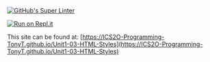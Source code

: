 [![GitHub's Super Linter](https://github.com/ICS2O-Programming-TonyT/Unit1-03-HTML-Styles/workflows/GitHub's%20Super%20Linter/badge.svg)](https://github.com/ICS2O-Programming-TonyT/Unit1-03-HTML-Styles/actions)

[![Run on Repl.it](https://repl.it/badge/github/ICS2O-Programming-TonyT/Unit1-03-HTML-Styles)](https://repl.it/github/ICS2O-Programming-TonyT/Unit1-03-HTML-Styles)

This site can be found at: [https://ICS2O-Programming-TonyT.github.io/Unit1-03-HTML-Styles](https://ICS2O-Programming-TonyT.github.io/Unit1-03-HTML-Styles)
